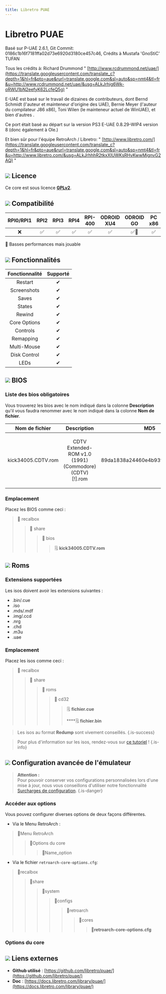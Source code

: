 ```yaml
---
title: Libretro PUAE
---
```


# Libretro PUAE

Basé sur P-UAE 2.6.1, Git Commit: 0186c1b16f7181ffa02d73e6920d3180ce457c46, Crédits à Mustafa 'GnoStiC' TUFAN

Tous les crédits à: Richard Drummond " [http://www.rcdrummond.net/uae/](https://translate.googleusercontent.com/translate_c?depth=1&hl=fr&pto=aue&rurl=translate.google.com&sl=auto&sp=nmt4&tl=fr&u=http://www.rcdrummond.net/uae/&usg=ALkJrhig6Wk-oRWU1bN2eefyK62LcfeQ5g) "

E-UAE est basé sur le travail de dizaines de contributeurs, dont Bernd Schmidt \(l'auteur et mainteneur d'origine des UAE\), Bernie Meyer \(l'auteur du compilateur J86 x86\), Toni Wilen \(le mainteneur actuel de WinUAE\), et bien d'autres .

Ce port était basé au départ sur la version PS3 E-UAE 0.8.29-WIP4 version 8 \(donc également à Ole.\)

Et bien sûr pour l'équipe RetroArch / Libretro: " [http://www.libretro.com/](https://translate.googleusercontent.com/translate_c?depth=1&hl=fr&pto=aue&rurl=translate.google.com&sl=auto&sp=nmt4&tl=fr&u=http://www.libretro.com/&usg=ALkJrhhhR2tkxXIUWKsRHvKwwMignvG2AQ) "

## ![](/migration-images/emulateurs/consoles-de-salon/amiga-cdtv/gerald-g-parchment-background-or-border-5.svg) Licence

Ce core est sous licence [**GPLv2**](https://github.com/libretro/PUAE/blob/master/COPYING).

## ![](/migration-images/emulateurs/consoles-de-salon/amiga-cdtv/compatibility.png) Compatibilité

| RPI0/RPI1 | RPI2 | RPI3 | RPI4 | RPI-400 | ODROID XU4 | ODROID GO | PC x86 | PC X86\_64 |
| :---: | :---: | :---: | :---: | :---: | :---: | :---: | :---: | :---: |
| ❌ | ✅ | ✅ | ✅ | ✅ | ✅ | ✅🐌 | ✅ | ✅ |

🐌 Basses performances mais jouable

## ![](/migration-images/emulateurs/consoles-de-salon/amiga-cdtv/cogwheel-145804_640.png) Fonctionnalités

| Fonctionnalité | Supporté |
| :---: | :---: |
| Restart | ✔ |
| Screenshots | ✔ |
| Saves | ✔ |
| States | ✔ |
| Rewind | ✔ |
| Core Options | ✔ |
| Controls | ✔ |
| Remapping | ✔ |
| Multi-Mouse | ✔ |
| Disk Control | ✔ |
| LEDs | ✔ |

## ![](/migration-images/emulateurs/consoles-de-salon/amiga-cdtv/tqfp32.svg) BIOS

### Liste des bios obligatoires

Vous trouverez les bios avec le nom indiqué dans la colonne **Description** qu'il vous faudra renommer avec le nom indiqué dans la colonne **Nom de fichier**.

<table>
  <thead>
    <tr>
      <th style="text-align:center"><b>Nom de fichier</b>
      </th>
      <th style="text-align:center">Description</th>
      <th style="text-align:center">MD5</th>
      <th style="text-align:center">Fourni</th>
    </tr>
  </thead>
  <tbody>
    <tr>
      <td style="text-align:center">kick34005.CDTV.rom</td>
      <td style="text-align:center">
        <p></p>
        <p>CDTV Extended-ROM v1.0 (1991)(Commodore)(CDTV)[!].rom</p>
      </td>
      <td style="text-align:center">89da1838a24460e4b93f4f0c5d92d48d</td>
      <td style="text-align:center">&#x274C;</td>
    </tr>
  </tbody>
</table>

### Emplacement

Placez les BIOS comme ceci :

> 📁 recalbox
>
> > 📁 share
> >
> > > 📁 bios
> > >
> > > > 🗒 **kick34005.CDTV.rom**

## ![](/migration-images/emulateurs/consoles-de-salon/amiga-cdtv/rom-30098_640.png) Roms

### Extensions supportées

Les isos doivent avoir les extensions suivantes :

* .bin/.cue
* .iso
* .mds/.mdf
* .img/.ccd
* .nrg
* .chd
* .m3u
* .uae

### Emplacement

Placez les isos comme ceci :

> 📁 recalbox
>
> > 📁 share
> >
> > > 📁 roms
> > >
> > > > 📁 cd32
> > > >
> > > > > 🗒 **fichier.cue**
> > > > >
> > > > > \*\*\*\*🗒 **fichier.bin**


>Les isos au format **Redump** sont vivement conseillés.
{.is-success}


>Pour plus d'information sur les isos, rendez-vous sur [ce tutoriel](/fr/tutoriels/jeux/generalite/les-roms-et-les-isos) !
{.is-info}

## ![](/migration-images/emulateurs/consoles-de-salon/amiga-cdtv/hammer-28636_640.png) Configuration avancée de l'émulateur


>**Attention :**  
>Pour pouvoir conserver vos configurations personnalisées lors d'une mise à jour, nous vous conseillons d'utiliser notre fonctionnalité [Surcharges de configuration](/fr/usage-avance/surcharge-de-configuration).
{.is-danger}

### Accéder aux options

Vous pouvez configurer diverses options de deux façons différentes.

* Via le Menu RetroArch :

> 📁Menu RetroArch
>
> > 📁Options du core
> >
> > > 🧩Name\_option

* Via le fichier `retroarch-core-options.cfg`:

> 📁recalbox
>
> > 📁share
> >
> > > 📁system
> > >
> > > > 📁configs
> > > >
> > > > > 📁retroarch
> > > > >
> > > > > > 📁cores
> > > > > >
> > > > > > > 🧩**retroarch-core-options.cfg**

### Options du core

## ![](/migration-images/emulateurs/consoles-de-salon/amiga-cdtv/kisspng-web-development-world-wide-web-computer-icons-webs-world-wide-web-icon-png-5ab05c24477216.4540070115215073642927.png) Liens externes

* **Github utilisé** : [https://github.com/libretro/puae/](https://github.com/libretro/puae/)
* **Doc** : [https://docs.libretro.com/library/puae/](https://docs.libretro.com/library/puae/)

